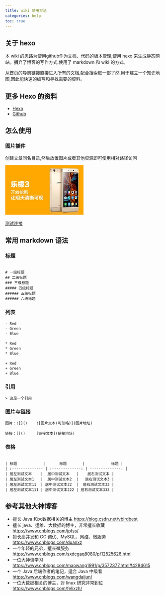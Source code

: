 ```yaml
---
title: wiki 使用方法
categories: help
toc: true
---
```


## 关于 hexo 

本 wiki 的思路为使用github作为文档、代码的版本管理,使用 hexo 来生成静态网站。摒弃了博客的写作方式,使用了 markdown 和 wiki 的方式,

从首页的导航链接直接进入所有的文档,配合搜索框一部了然,用于建立一个知识地图,因此能快速的编写和寻找需要的资料。

## 更多 Hexo 的资料

- [Hexo](https://hexo.io/)
- [Github](https://github.com)

## 怎么使用

### 图片插件

创建文章同名目录,然后放置图片或者其他资源即可使用相对路径访问

![](how-to-use-this-wiki/05a4c81a-8793-4baa-92a1-94b28aece873.jpg)


[测试连接](hello-world.md)


## 常用 markdown 语法

### 标题

```

# 一级标题
## 二级标题
### 三级标题
##### 四级标题
###### 五级标题
###### 六级标题

```


### 列表

```
- Red
- Green
- Blue

* Red
* Green
* Blue

+ Red
+ Green
+ Blue

```


### 引用

```
> 这是一个引用

```

### 图片与链接

```
图片：![]()    ![图片文本(可忽略)](图片地址)

链接：[]()     [链接文本](链接地址)

```

### 表格

```

| 标题            |      标题       |            标题 |
| :-------------- | :-------------: | --------------: |
| 居左测试文本    |  居中测试文本   |    居右测试文本 |
| 居左测试文本1   |  居中测试文本2  |   居右测试文本3 |
| 居左测试文本11  | 居中测试文本22  |  居右测试文本33 |
| 居左测试文本111 | 居中测试文本222 | 居右测试文本333 |

```



## 参考其他大神博客

- 擅长 Java 和大数据相关的博主 https://blog.csdn.net/vbirdbest
- 擅长 java、运维、大数据的博主，非常擅长收藏 https://www.cnblogs.com/jpfss/
- 擅长高并发和 GC 调优、MySQL、网络、微服务  https://www.cnblogs.com/duanxz
- 一个年轻的兄弟，擅长微服务 https://www.cnblogs.com/sxdcgaq8080/p/12525626.html
- 一位大神谈学习 https://www.cnblogs.com/maowang1991/p/3572377.html#4284615
- 一个 Java 后端作者的笔记，适合 Java 中级看 https://www.cnblogs.com/wangdaijun/
- 一位大数据相关的博主，对 linux 研究非常到位 https://www.cnblogs.com/felixzh/

